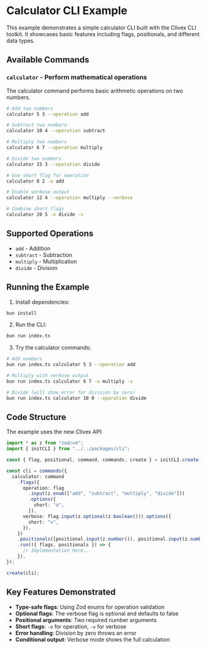 # Calculator CLI Example

This example demonstrates a simple calculator CLI built with the Clivex CLI toolkit. It showcases basic features including flags, positionals, and different data types.

## Available Commands

### `calculator` - Perform mathematical operations

The calculator command performs basic arithmetic operations on two numbers.

```bash
# Add two numbers
calculator 5 3 --operation add

# Subtract two numbers
calculator 10 4 --operation subtract

# Multiply two numbers
calculator 6 7 --operation multiply

# Divide two numbers
calculator 15 3 --operation divide

# Use short flag for operation
calculator 8 2 -o add

# Enable verbose output
calculator 12 4 --operation multiply --verbose

# Combine short flags
calculator 20 5 -o divide -v
```

## Supported Operations

- `add` - Addition
- `subtract` - Subtraction
- `multiply` - Multiplication
- `divide` - Division

## Running the Example

1. Install dependencies:

```bash
bun install
```

2. Run the CLI:

```bash
bun run index.ts
```

3. Try the calculator commands:

```bash
# Add numbers
bun run index.ts calculator 5 3 --operation add

# Multiply with verbose output
bun run index.ts calculator 6 7 -o multiply -v

# Divide (will show error for division by zero)
bun run index.ts calculator 10 0 --operation divide
```

## Code Structure

The example uses the new Clivex API:

```typescript
import * as z from "zod/v4";
import { initCLI } from "../../packages/cli";

const { flag, positional, command, commands, create } = initCLI.create();

const cli = commands({
  calculator: command
    .flags({
      operation: flag
        .input(z.enum(["add", "subtract", "multiply", "divide"]))
        .options({
          short: "o",
        }),
      verbose: flag.input(z.optional(z.boolean())).options({
        short: "v",
      }),
    })
    .positionals([positional.input(z.number()), positional.input(z.number())])
    .run(({ flags, positionals }) => {
      // Implementation here...
    }),
});

create(cli);
```

## Key Features Demonstrated

- **Type-safe flags**: Using Zod enums for operation validation
- **Optional flags**: The verbose flag is optional and defaults to false
- **Positional arguments**: Two required number arguments
- **Short flags**: `-o` for operation, `-v` for verbose
- **Error handling**: Division by zero throws an error
- **Conditional output**: Verbose mode shows the full calculation
